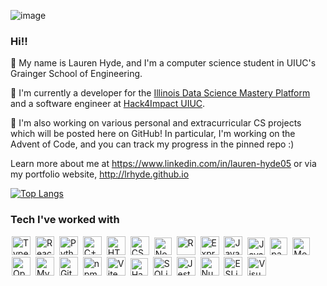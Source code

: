 ![image](https://github.com/lrhyde/lrhyde/assets/126986154/b75a7d03-fdb0-4ea6-8683-5d9cf5a8a28c)


### Hi!!


🌸 My name is Lauren Hyde, and I'm a computer science student in UIUC's Grainger School of Engineering. 

💛 I'm currently a developer for the [Illinois Data Science Mastery Platform](https://mastery.cs.illinois.edu/) and a software engineer at [Hack4Impact UIUC](https://uiuc.hack4impact.org/). 

📘 I'm also working on various personal and extracurricular CS projects which will be posted here on GitHub! In particular, I'm working on the Advent of Code, and you can track my progress in the pinned repo :)

Learn more about me at https://www.linkedin.com/in/lauren-hyde05 or via my portfolio website, http://lrhyde.github.io

[![Top Langs](https://github-readme-stats-git-masterrstaa-rickstaa.vercel.app/api/top-langs/?username=lrhyde&text_color=000000&title_color=000000&langs_count=8&size_weight=0.3&count_weight=0.7&layout=compact)](https://github.com/anuraghazra/github-readme-stats)

### Tech I've worked with
<a href="https://www.typescriptlang.org/" title="Typescript"><img
        src="https://github.com/get-icon/geticon/raw/master/icons/typescript-icon.svg" alt="Typescript" width="30px"
        height="30px" style="padding-right: 2px; padding-left: 2px;"></a>
    <a href="https://reactjs.org/" title="React"><img
        src="https://github.com/get-icon/geticon/raw/master/icons/react.svg" alt="React" width="30px" height="30px"
        style="padding-right: 2px; padding-left: 2px;"></a>
    <a href="https://www.python.org/" title="Python"><img
        src="https://github.com/get-icon/geticon/raw/master/icons/python.svg" alt="Python" width="30px" height="30px"
        style="padding-right: 2px; padding-left: 2px;"></a>
    <a href="https://isocpp.org/" title="C++"><img
        src="https://github.com/get-icon/geticon/raw/master/icons/c-plusplus.svg" alt="C++" width="30px" height="30px"
        style="padding-right: 2px; padding-left: 2px;"></a>
    <a href="https://www.w3.org/TR/html5/" title="HTML5"><img
        src="https://github.com/get-icon/geticon/raw/master/icons/html-5.svg" alt="HTML5" width="30px" height="30px"
        style="padding-right: 2px; padding-left: 2px;"></a>
    <a href="https://www.w3.org/TR/CSS/" title="CSS3"><img
        src="https://github.com/get-icon/geticon/raw/master/icons/css-3.svg" alt="CSS3" width="30px" height="30px"
        style="padding-right: 2px; padding-left: 2px"></a>
    <a href="https://nodejs.org/" title="Node.js"><img
        src="https://github.com/get-icon/geticon/raw/master/icons/nodejs-icon.svg" alt="Node.js" width="28px"
        height="28px" style="padding-right: 2px; padding-left: 2px;"></a>
    <a href="https://www.r-project.org/" title="R"><img
        src="https://github.com/get-icon/geticon/raw/master/icons/r-lang.svg" alt="R" width="30px" height="30px"
        style="padding-right: 2px; padding-left: 2px;"></a>
    <a href="https://expressjs.com/" title="Express"><img
        src="https://github.com/get-icon/geticon/raw/master/icons/express.svg" alt="Express" width="30px" height="30px"
        style="padding-right: 2px; padding-left: 2px;"></a>
    <a href="https://www.java.com/" title="Java"><img
        src="https://github.com/get-icon/geticon/raw/master/icons/java.svg" alt="Java" width="30px" height="30px"
        style="padding-right: 2px; padding-left: 2px;"></a>
    <a href="https://developer.mozilla.org/en-US/docs/Web/JavaScript" title="JavaScript"><img
        src="https://github.com/get-icon/geticon/raw/master/icons/javascript.svg" alt="JavaScript" width="28px"
        height="28px" style="padding-right: 2px; padding-left: 2px;"></a>
    <a href="https://pandas.pydata.org/" title="pandas"><img
        src="https://github.com/get-icon/geticon/raw/master/icons/pandas-icon.svg" alt="pandas" width="28px"
        height="28px" style="padding-right: 2px; padding-left: 2px;"></a>
    <a href="https://www.mongodb.org/" title="MongoDB"><img
        src="https://github.com/get-icon/geticon/raw/master/icons/mongodb-icon.svg" alt="MongoDB" width="28px"
        height="28px" style="padding-right: 2px; padding-left: 2px;"></a>
    <a href="https://opencv.org/" title="OpenCV"><img
        src="https://github.com/get-icon/geticon/raw/master/icons/opencv.svg" alt="OpenCV" width="30px" height="30px"
        style="padding-right: 2px; padding-left: 2px;"></a>
    <a href="https://dev.mysql.com/" title="MySQL"><img
        src="https://github.com/get-icon/geticon/raw/master/icons/mysql.svg" alt="MySQL" width="30px" height="30px"
        style="padding-right: 2px; padding-left: 2px;"></a>
    <a href="https://git-scm.com/" title="Git"><img
        src="https://github.com/get-icon/geticon/raw/master/icons/git-icon.svg" alt="Git" width="30px" height="30px"
        style="padding-right: 2px; padding-left: 2px;"></a>
    <a href="https://www.npmjs.com/" title="npm"><img src="https://github.com/get-icon/geticon/raw/master/icons/npm.svg"
        alt="npm" width="30px" height="30px" style="padding-right: 2px; padding-left: 2px;"></a>
    <a href="https://vitejs.dev/" title="Vite"><img src="https://github.com/get-icon/geticon/raw/master/icons/vite.svg"
        alt="Vite" width="30px" height="30px" style="padding-right: 2px; padding-left: 2px;"></a>
    <a href="https://handlebarsjs.com/" title="Handlebars"><img
        src="https://github.com/get-icon/geticon/raw/master/icons/handlebars.svg" alt="Handlebars" width="28px"
        height="28px" style="padding-right: 2px; padding-left: 2px;"></a>
    <a href="https://www.sqlite.org/" title="SQLite"><img
        src="https://github.com/get-icon/geticon/raw/master/icons/sqlite.svg" alt="SQLite" width="30px" height="30px"
        style="padding-right: 2px; padding-left: 2px;"></a>
    <a href="https://jestjs.io/" title="Jest"><img src="https://github.com/get-icon/geticon/raw/master/icons/jest.svg"
        alt="Jest" width="30px" height="30px" style="padding-right: 2px; padding-left: 2px;"></a>
    <a href="https://numpy.org/" title="NumPy"><img
        src="https://github.com/get-icon/geticon/raw/master/icons/numpy-icon.svg" alt="NumPy" width="30px" height="30px"
        style="padding-right: 2px; padding-left: 2px;"></a>
    <a href="https://eslint.org/" title="ESLint"><img
        src="https://github.com/get-icon/geticon/raw/master/icons/eslint.svg" alt="ESLint" width="30px" height="30px"
        style="padding-right: 2px; padding-left: 2px;"></a>
    <a href="https://code.visualstudio.com/" title="Visual Studio Code"><img
        src="https://github.com/get-icon/geticon/raw/master/icons/visual-studio-code.svg" alt="Visual Studio Code"
        width="30px" height="30px" style="padding-right: 2px; padding-left: 2px;"></a>
